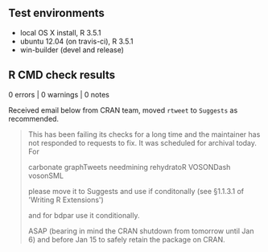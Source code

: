 ## Test environments
* local OS X install, R 3.5.1
* ubuntu 12.04 (on travis-ci), R 3.5.1
* win-builder (devel and release)

## R CMD check results

0 errors | 0 warnings | 0 notes

Received email below from CRAN team, moved `rtweet` to `Suggests` as recommended.

> This has been failing its checks for a long time and the maintainer has not responded to requests to fix.  It was scheduled for archival today. For
> 
> carbonate graphTweets needmining rehydratoR VOSONDash vosonSML
> 
> please move it to Suggests and use if conditonally (see §1.1.3.1 of 'Writing R Extensions')
> 
> and for bdpar use it conditionally.
> 
> ASAP (bearing in mind the CRAN shutdown from tomorrow until Jan 6) and before Jan 15 to safely retain the package on CRAN.
